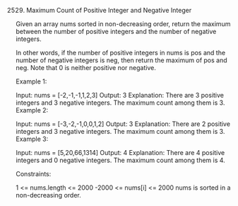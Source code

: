 2529. Maximum Count of Positive Integer and Negative Integer

Given an array nums sorted in non-decreasing order, return the maximum between the number of positive integers and the number of negative integers.

In other words, if the number of positive integers in nums is pos and the number of negative integers is neg, then return the maximum of pos and neg.
Note that 0 is neither positive nor negative.

Example 1:

Input: nums = [-2,-1,-1,1,2,3]
Output: 3
Explanation: There are 3 positive integers and 3 negative integers. The maximum count among them is 3.
Example 2:

Input: nums = [-3,-2,-1,0,0,1,2]
Output: 3
Explanation: There are 2 positive integers and 3 negative integers. The maximum count among them is 3.
Example 3:

Input: nums = [5,20,66,1314]
Output: 4
Explanation: There are 4 positive integers and 0 negative integers. The maximum count among them is 4.

Constraints:

1 <= nums.length <= 2000
-2000 <= nums[i] <= 2000
nums is sorted in a non-decreasing order.
